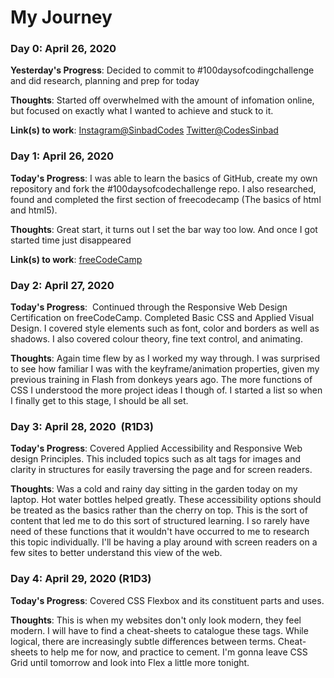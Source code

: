 # My Journey
### Day 0: April 26, 2020 

**Yesterday's Progress**: Decided to commit to #100daysofcodingchallenge and did research, planning and prep for today

**Thoughts**: Started off overwhelmed with the amount of infomation online, but focused on exactly what I wanted to achieve and stuck to it. 

**Link(s) to work**: [Instagram@SinbadCodes](https://www.instagram.com/sinbadcodes/) [Twitter@CodesSinbad](https://twitter.com/CodesSinbad)


### Day 1: April 26, 2020 

**Today's Progress**:  I was able to learn the basics of GitHub, create my own repository and fork the #100daysofcodechallenge repo. I also researched, found and completed the first section of freecodecamp (The basics of html and html5).

**Thoughts**: Great start, it turns out I set the bar way too low. And once I got started time just disappeared

**Link(s) to work**: [freeCodeCamp](https://www.freecodecamp.org/learn)


### Day 2: April 27, 2020 

**Today's Progress**:  Continued through the Responsive Web Design Certification on freeCodeCamp. Completed Basic CSS and Applied Visual Design. I covered style elements such as font, color and borders as well as shadows. I also covered colour theory, fine text control, and animating.

**Thoughts**: Again time flew by as I worked my way through. I was surprised to see how familiar I was with the keyframe/animation properties, given my previous training in Flash from donkeys years ago. The more functions of CSS I understood the more project ideas I though of. I started a list so when I finally get to this stage, I should be all set.



### Day 3: April 28, 2020  (R1D3)

**Today's Progress**: Covered Applied Accessibility and Responsive Web design Principles. This included topics such as alt tags for images and clarity in structures for easily traversing the page and for screen readers.

**Thoughts**: Was a cold and rainy day sitting in the garden today on my laptop. Hot water bottles helped greatly. These accessibility options should be treated as the basics rather than the cherry on top. This is the sort of content that led me to do this sort of structured learning. I so rarely have need of these functions that it wouldn't have occurred to me to research this topic individually. I'll be having a play around with screen readers on a few sites to better understand this view of the web.


### Day 4: April 29, 2020  (R1D3)

**Today's Progress**: Covered CSS Flexbox and its constituent parts and uses.

**Thoughts**:  This is when my websites don't only look modern, they feel modern. I will have to find a cheat-sheets to catalogue these tags. While logical, there are increasingly subtle differences between terms. Cheat-sheets to help me for now, and practice to cement. I'm gonna leave CSS Grid until tomorrow and look into Flex a little more tonight. 


